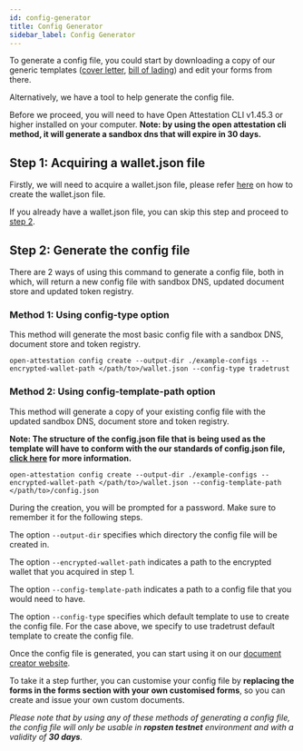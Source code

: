 ```yaml
---
id: config-generator
title: Config Generator
sidebar_label: Config Generator
---
```


To generate a config file, you could start by downloading a copy of our generic templates ([cover letter](https://docs.tradetrust.io/docs/generic-templates/cover-letter), [bill of lading](https://docs.tradetrust.io/docs/generic-templates/bill-of-lading)) and edit your forms from there.

Alternatively, we have a tool to help generate the config file.

Before we proceed, you will need to have Open Attestation CLI v1.45.3 or higher installed on your computer.
**Note: by using the open attestation cli method, it will generate a sandbox dns that will expire in 30 days.**

## Step 1: Acquiring a wallet.json file

Firstly, we will need to acquire a wallet.json file, please refer [here](https://www.openattestation.com/docs/integrator-section/verifiable-document/ethereum/wallet) on how to create the wallet.json file.

If you already have a wallet.json file, you can skip this step and proceed to [step 2](#step-2-generate-the-config-file).

## Step 2: Generate the config file

There are 2 ways of using this command to generate a config file, both in which, will return a new config file with sandbox DNS, updated document store and updated token registry.

### Method 1: Using config-type option

This method will generate the most basic config file with a sandbox DNS, document store and token registry.

```
open-attestation config create --output-dir ./example-configs --encrypted-wallet-path </path/to>/wallet.json --config-type tradetrust
```

### Method 2: Using config-template-path option

This method will generate a copy of your existing config file with the updated sandbox DNS, document store and token registry.

**Note: The structure of the config.json file that is being used as the template will have to conform with the our standards of config.json file, [click here](./file-structure) for more information.**

```
open-attestation config create --output-dir ./example-configs --encrypted-wallet-path </path/to>/wallet.json --config-template-path </path/to>/config.json
```

During the creation, you will be prompted for a password. Make sure to remember it for the following steps.

The option `--output-dir` specifies which directory the config file will be created in.

The option `--encrypted-wallet-path` indicates a path to the encrypted wallet that you acquired in step 1.

The option `--config-template-path` indicates a path to a config file that you would need to have.

The option `--config-type` specifies which default template to use to create the config file. For the case above, we specify to use tradetrust default template to create the config file.

Once the config file is generated, you can start using it on our [document creator website](https://creator.tradetrust.io/).

To take it a step further, you can customise your config file by **replacing the forms in the forms section with your own customised forms**, so you can create and issue your own custom documents.

_Please note that by using any of these methods of generating a config file, the config file will only be usable in **ropsten testnet** environment and with a validity of **30 days**._
